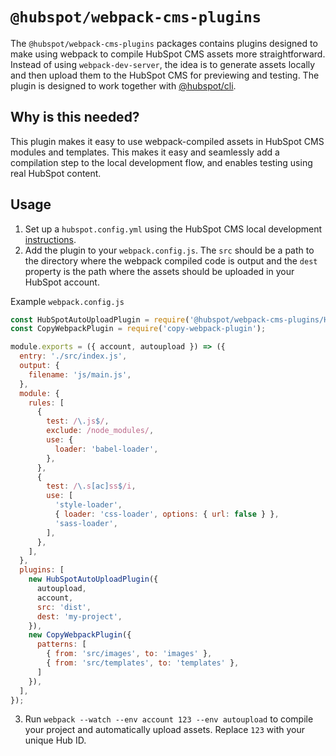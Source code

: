 # `@hubspot/webpack-cms-plugins`

The `@hubspot/webpack-cms-plugins` packages contains plugins designed to make using webpack to compile HubSpot CMS assets more straightforward. Instead of using `webpack-dev-server`, the idea is to generate assets locally and then upload them to the HubSpot CMS for previewing and testing. The plugin is designed to work together with [@hubspot/cli](https://www.npmjs.com/package/@hubspot/cli).

## Why is this needed?

This plugin makes it easy to use webpack-compiled assets in HubSpot CMS modules and templates. This makes it easy and seamlessly add a compilation step to the local development flow, and enables testing using real HubSpot content.

## Usage

1. Set up a `hubspot.config.yml` using the HubSpot CMS local development [instructions](https://designers.hubspot.com/docs/tools/local-development).
2. Add the plugin to your `webpack.config.js`. The `src` should be a path to the directory where the webpack compiled code is output and the `dest` property is the path where the assets should be uploaded in your HubSpot account.

Example `webpack.config.js`

```js
const HubSpotAutoUploadPlugin = require('@hubspot/webpack-cms-plugins/HubSpotAutoUploadPlugin');
const CopyWebpackPlugin = require('copy-webpack-plugin');

module.exports = ({ account, autoupload }) => ({
  entry: './src/index.js',
  output: {
    filename: 'js/main.js',
  },
  module: {
    rules: [
      {
        test: /\.js$/,
        exclude: /node_modules/,
        use: {
          loader: 'babel-loader',
        },
      },
      {
        test: /\.s[ac]ss$/i,
        use: [
          'style-loader',
          { loader: 'css-loader', options: { url: false } },
          'sass-loader',
        ],
      },
    ],
  },
  plugins: [
    new HubSpotAutoUploadPlugin({
      autoupload,
      account,
      src: 'dist',
      dest: 'my-project',
    }),
    new CopyWebpackPlugin({
      patterns: [
        { from: 'src/images', to: 'images' },
        { from: 'src/templates', to: 'templates' },
      ]
    }),
  ],
});
```

3. Run `webpack --watch --env account 123 --env autoupload` to compile your project and automatically upload assets. Replace `123` with your unique Hub ID.

